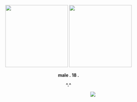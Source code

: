 


<p align="middle">
 <img src="https://github.com/user-attachments/assets/b1c57a05-b9e1-4fa0-bf44-a08dfe119001" width="200" />
  <img src="https://github.com/user-attachments/assets/57606dad-db2a-4a0c-a59b-a2deaf712a36" width="200" /> 
</p>

  <p align="center">
  <b>male . 18 .</b>
  <p align="center">
  <b> ^.^</b>

</p>

ㅤㅤㅤㅤㅤㅤㅤㅤㅤㅤㅤㅤㅤㅤㅤㅤㅤㅤㅤㅤㅤㅤㅤㅤㅤ![](https://komarev.com/ghpvc/?username=blackbettas&color=101831&label=+consumed+curses🖤)

<!---
pastor-geto/pastor-geto is a ✨ special ✨ repository because its `README.md` (this file) appears on your GitHub profile.
You can click the Preview link to take a look at your changes.
--->
